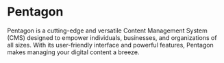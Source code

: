 # Pentagon
Pentagon is a cutting-edge and versatile Content Management System (CMS) designed to empower individuals, businesses, and organizations of all sizes. With its user-friendly interface and powerful features, Pentagon makes managing your digital content a breeze.
